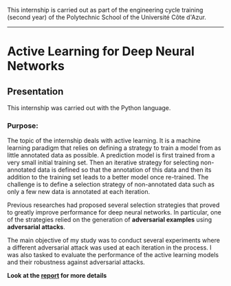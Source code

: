 This internship is carried out as part of the engineering cycle training (second year) of the Polytechnic School of the Université Côte d'Azur.
***
# Active Learning for Deep Neural Networks

## Presentation
This internship was carried out with the Python language.

### Purpose:
The topic of the internship deals with active learning. It is a machine learning paradigm that relies on defining a strategy to train a model from as little annotated data as possible. A prediction model is first trained from a very small initial training set. Then an iterative strategy for selecting non-annotated data is defined so that the annotation of this data and then its addition to the training set leads to a better model once re-trained.
The challenge is to define a selection strategy of non-annotated data such as only a few new data is annotated at each iteration.

Previous researches had proposed several selection strategies that proved to greatly improve performance for deep neural networks. In particular, one of the strategies relied on the generation of **adversarial examples** using **adversarial attacks**.

The main objective of my study was to conduct several experiments where a different adversarial attack was used at each iteration in the process. I was also tasked to evaluate the performance of the active learning models and their robustness against adversarial attacks.

**Look at the [report](https://github.com/JulienChoukroun/Adversarial_Active_Learning/tree/master/Report) for more details**
